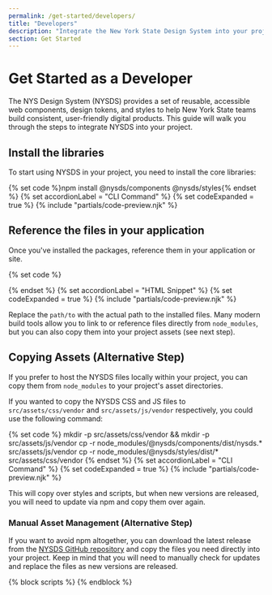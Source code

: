 ```yaml
---
permalink: /get-started/developers/
title: "Developers"
description: "Integrate the New York State Design System into your project with web components, design tokens, and styles. Learn how to install, customize, and use it in Angular, .NET, React, and more."
section: Get Started
---
```


# Get Started as a Developer

The NYS Design System (NYSDS) provides a set of reusable, accessible web components, design tokens, and styles to help New York State teams build consistent, user-friendly digital products. This guide will walk you through the steps to integrate NYSDS into your project.

## Install the libraries

To start using NYSDS in your project, you need to install the core libraries:

{% set code %}npm install @nysds/components @nysds/styles{% endset %}
{% set accordionLabel = "CLI Command" %}
{% set codeExpanded = true %}
{% include "partials/code-preview.njk" %}

## Reference the files in your application

Once you've installed the packages, reference them in your application or site. 

{% set code %}<!-- Load the NYS Design System Javascript library -->
<script src="/path/to/nysds.js"></script>
<!-- Load the full NYS Design System CSS -->
<link rel="stylesheet" href="/path/to/nysds-full.min.css" />
{% endset %}
{% set accordionLabel = "HTML Snippet" %}
{% set codeExpanded = true %}
{% include "partials/code-preview.njk" %}

Replace the `path/to` with the actual path to the installed files. Many modern build tools allow you to link to or reference files directly from `node_modules`, but you can also copy them into your project assets (see next step).

## Copying Assets (Alternative Step)

If you prefer to host the NYSDS files locally within your project, you can copy them from `node_modules` to your project's asset directories.

If you wanted to copy the NYSDS CSS and JS files to `src/assets/css/vendor` and `src/assets/js/vendor` respectively, you could use the following command:

{% set code %}
mkdir -p src/assets/css/vendor && mkdir -p src/assets/js/vendor
cp -r node_modules/@nysds/components/dist/nysds.* src/assets/js/vendor
cp -r node_modules/@nysds/styles/dist/* src/assets/css/vendor
{% endset %}
{% set accordionLabel = "CLI Command" %}
{% set codeExpanded = true %}
{% include "partials/code-preview.njk" %}

This will copy over styles and scripts, but when new versions are released, you will need to update via npm and copy them over again.

### Manual Asset Management (Alternative Step)

If you want to avoid npm altogether, you can download the latest release from the [NYSDS GitHub repository](https://github.com/ITS-HCD/nysds/releases/latest/) and copy the files you need directly into your project. Keep in mind that you will need to manually check for updates and replace the files as new versions are released.

{% block scripts %}
{% endblock %}